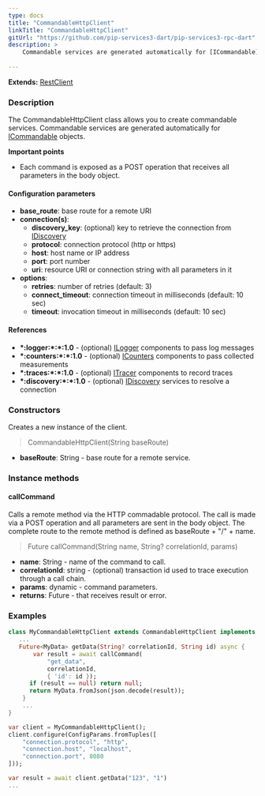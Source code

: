 ```yaml
---
type: docs
title: "CommandableHttpClient"
linkTitle: "CommandableHttpClient"
gitUrl: "https://github.com/pip-services3-dart/pip-services3-rpc-dart"
description: >
    Commandable services are generated automatically for [ICommandable](../../../commons/commands/icommandable)
   
---
```


**Extends:** [RestClient](../../clients/rest_client)

### Description

The CommandableHttpClient class allows you to create commandable services. Commandable services are generated automatically for [ICommandable](../../../commons/commands/icommandable) objects.

**Important points**

- Each command is exposed as a POST operation that receives all parameters in the body object.

#### Configuration parameters

- **base_route**: base route for a remote URI
- **connection(s)**:           
    - **discovery_key**: (optional) key to retrieve the connection from [IDiscovery](../../../components/connect/idiscovery)
    - **protocol**: connection protocol (http or https)
    - **host**: host name or IP address
    - **port**: port number
    - **uri**: resource URI or connection string with all parameters in it
- **options**:
    - **retries**: number of retries (default: 3)
    - **connect_timeout**: connection timeout in milliseconds (default: 10 sec)
    - **timeout**: invocation timeout in milliseconds (default: 10 sec)


#### References

- **\*:logger:\*:\*:1.0** - (optional) [ILogger](../../../components/log/ilogger) components to pass log messages
- **\*:counters:\*:\*:1.0** - (optional) [ICounters](../../../components/count/icounters) components to pass collected measurements
- **\*:traces:\*:\*:1.0** - (optional) [ITracer](../../../components/trace/itracer) components to record traces
- **\*:discovery:\*:\*:1.0** - (optional) [IDiscovery](../../../components/connect/idiscovery) services to resolve a connection




### Constructors
Creates a new instance of the client.

> CommandableHttpClient(String baseRoute)

- **baseRoute**: String - base route for a remote service.



### Instance methods

#### callCommand
Calls a remote method via the HTTP commadable protocol. The call is made via a POST operation and all parameters are sent in the body object. The complete route to the remote method is defined as baseRoute + "/" + name.

> Future callCommand(String name, String? correlationId, params)

- **name**: String - name of the command to call.
- **correlationId**: string - (optional) transaction id used to trace execution through a call chain.
- **params**: dynamic - command parameters.
- **returns**: Future - that receives result or error.


### Examples

```dart
class MyCommandableHttpClient extends CommandableHttpClient implements IMyClient {
   ...
   Future<MyData> getData(String? correlationId, String id) async {
       var result = await callCommand(
           "get_data",
           correlationId,
           { 'id': id });
      if (result == null) return null;
      return MyData.fromJson(json.decode(result));
    }
    ...
}

var client = MyCommandableHttpClient();
client.configure(ConfigParams.fromTuples([
    "connection.protocol", "http",
    "connection.host", "localhost",
    "connection.port", 8080
]));

var result = await client.getData("123", "1")
...
```
